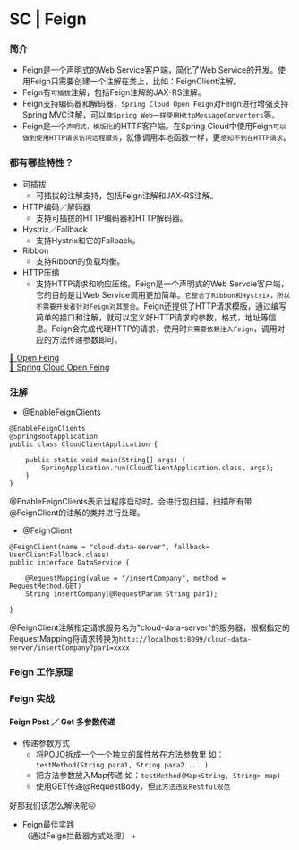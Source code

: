 # SC | Feign #
### 简介 ###
- Feign是一个声明式的Web Service客户端，简化了Web Service的开发。使用Feign只需要创建一个注解在类上，比如：FeignClient注解。
- Feign有```可插拔```注解，包括Feign注解的JAX-RS注解。
- Feign支持编码器和解码器，```Spring Cloud Open Feign```对Feign进行增强支持Spring MVC注解，可以```像Spring Web一样使用HttpMessageConverters```等。
- Feign是一个```声明式，模版化```的HTTP客户端。在Spring Cloud中使用Feign```可以做到使用HTTP请求访问远程服务```，就像调用本地函数一样，更```感知不到在HTTP请求```。

### 都有哪些特性？ ###
- 可插拔
  + 可插拔的注解支持，包括Feign注解和JAX-RS注解。
- HTTP编码／解码器
  + 支持可插拔的HTTP编码器和HTTP解码器。
- Hystrix／Fallback
  + 支持Hystrix和它的Fallback。
- Ribbon
  + 支持Ribbon的负载均衡。
- HTTP压缩
  + 支持HTTP请求和响应压缩。Feign是一个声明式的Web Servcie客户端，它的目的是让Web Service调用更加简单。```它整合了Ribbon和Hystrix，所以不需要开发者针对Feign对其整合```。Feign还提供了HTTP请求模版，通过编写简单的接口和注解，就可以定义好HTTP请求的参数，格式，地址等信息。Feign会完成代理HTTP的请求，使用时```只需要依赖注入Feign```，调用对应的方法传递参数即可。<br/>

[👋 Open Feing](https://github.com/OpenFeign/feign) <br/>
[👋 Spring Cloud Open Feing](https://github.com/spring-cloud/spring-cloud-openfeign)

### 注解 ###
- @EnableFeignClients
```
@EnableFeignClients
@SpringBootApplication
public class CloudClientApplication {

	public static void main(String[] args) {
		SpringApplication.run(CloudClientApplication.class, args);
	}
}

```
@EnableFeignClients表示当程序启动时，会进行包扫描，扫描所有带@FeignClient的注解的类并进行处理。

- @FeignClient
```
@FeignClient(name = "cloud-data-server", fallback= UserClientFallback.class)
public interface DataService {

    @RequestMapping(value = "/insertCompany", method = RequestMethod.GET)
    String insertCompany(@RequestParam String par1);

}

```

@FeignClient注解指定请求服务名为"cloud-data-server"的服务器，根据指定的RequestMapping将请求转换为```http://localhost:8099/cloud-data-server/insertCompany?par1=xxxx```


### Feign 工作原理 ###

### Feign 实战 ###

#### Feign Post ／ Get 多参数传递 ####
- 传递参数方式
  + 将POJO拆成一个一个独立的属性放在方法参数里 如：```testMethod(String para1, String para2 ... )```
  + 把方法参数放入Map传递 如：```testMethod(Map<String, String> map)```
  + 使用GET传递@RequestBody，但```此方法违反Restful规范```

好那我们该怎么解决呢😖

- Feign最佳实践<br/>
（通过Feign拦截器方式处理）
  +